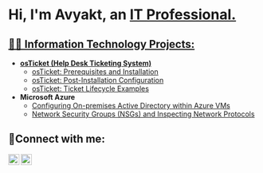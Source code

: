 <h1>Hi, I'm Avyakt, an <a href="https://www.linkedin.com/in/avyakt-rout-1aa866220/">IT Professional.</h1>

<h2>👨‍💻 Information Technology Projects:</h2>

- <b>osTicket (Help Desk Ticketing System)</b>
  - [osTicket: Prerequisites and Installation](https://github.com/avyaktrout/osticket-prereqs)
  - [osTicket: Post-Installation Configuration](https://github.com/avyaktrout/post-install-config)
  - [osTicket: Ticket Lifecycle Examples](https://github.com/avyaktrout/ticket-lifecycle)
- <b>Microsoft Azure</b>
  - [Configuring On-premises Active Directory within Azure VMs](https://github.com/avyaktrout/configure-ad)
  - [Network Security Groups (NSGs) and Inspecting Network Protocols](https://github.com/avyaktrout/azure-network-protocols)

<h2>🤳Connect with me:</h2>

[<img align="left" alt="Josh | LinkedIn" width="22px" src="https://cdn.jsdelivr.net/npm/simple-icons@v3/icons/linkedin.svg" />][linkedin]
[<img align="left" alt="Josh | Instagram" width="22px" src="https://cdn.jsdelivr.net/npm/simple-icons@v3/icons/instagram.svg" />][instagram]

[instagram]: https://www.instagram.com/avyakt_rout12
[linkedin]: https://www.linkedin.com/in/avyaktr/
